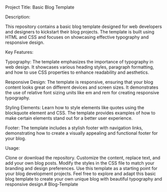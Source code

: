 Project Title: Basic Blog Template

Description:

This repository contains a basic blog template designed for web developers and designers to kickstart their blog projects. The template is built using HTML and CSS and focuses on showcasing effective typography and responsive design.

Key Features:

Typography: The template emphasizes the importance of typography in web design. It showcases various heading styles, paragraph formatting, and how to use CSS properties to enhance readability and aesthetics.

Responsive Design: The template is responsive, ensuring that your blog content looks great on different devices and screen sizes. It demonstrates the use of relative font sizing units like em and rem for creating responsive typography.

Styling Elements: Learn how to style elements like quotes using the blockquote element and CSS. The template provides examples of how to make certain elements stand out for a better user experience.

Footer: The template includes a stylish footer with navigation links, demonstrating how to create a visually appealing and functional footer for your blog.

Usage:

Clone or download the repository.
Customize the content, replace text, and add your own blog posts.
Modify the styles in the CSS file to match your branding and design preferences.
Use this template as a starting point for your blog development projects.
Feel free to explore and adapt this basic blog template to create your own unique blog with beautiful typography and responsive design.#   B l o g - T e m p l a t e  
 